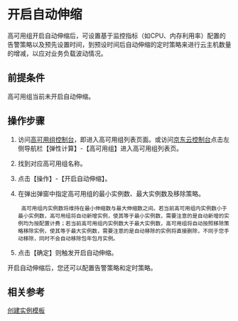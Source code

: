 # 开启自动伸缩

高可用组开启自动伸缩后，可设置基于监控指标（如CPU、内存利用率）配置的告警策略以及预先设置时间，到预设时间后自动伸缩的定时策略来进行云主机数量的增减，以应对业务负载波动情况。

## 前提条件
高可用组当前未开启自动伸缩。

## 操作步骤

1. 访问[高可用组控制台](https://cns-console.jdcloud.com/availabilitygroup/list)，即进入高可用组列表页面。或访问[京东云控制台](https://console.jdcloud.com)点击左侧导航栏【弹性计算】-【高可用组】进入高可用组列表页。 
2. 找到对应高可用组名称。
3. 点击【操作】-【开启自动伸缩】。
4. 在弹出弹窗中指定高可用组的最小实例数、最大实例数及移除策略。
		
		高可用组内实例数将维持在最小伸缩数与最大伸缩数之间。若当前高可用组内实例数小于最小实例数，高可用组将自动新增实例，使其等于最小实例数，需要注意的是自动新增的实例均为按配置计费；若当前高可用组内实例数大于最大实例数，高可用组将自动按照移除策略移除实例，使其等于最大实例数，需要注意的是自动移除的实例将直接删除，不同于您手动移除，同时不会自动移除包年包月实例。

5. 点击【确定】则触发开启自动伸缩。

开启自动伸缩后，您还可以配置告警策略和定时策略。


## 相关参考

[创建实例模板](../../Virtual-Machines/Operation-Guide/Instance-Template/Create-Instance-Template.md)

